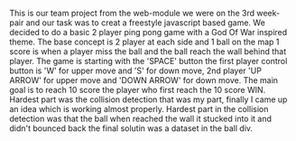 This is our team project from the web-module we were on the 3rd week-pair and our task was to creat a freestyle javascript based game.
We decided to do a basic 2 player ping pong game with a God Of War inspired theme.
The base concept is 2 player at each side and 1 ball on the map 1 score is when a player miss the ball and the ball reach the wall behind that player.
The game is starting with the 'SPACE' button the first player control button is 'W' for upper move and 'S' for down move,
2nd player 'UP ARROW' for upper move and 'DOWN ARROW' for down move. The main goal is to reach 10 score the player who first reach the 10 score WIN.
Hardest part was the collision detection that was my part, finally I came up an idea which is working almost properly.
Hardest part in the collision detection was that the ball when reached the wall it stucked into it and didn't bounced back the final solutin was
a dataset in the ball div.